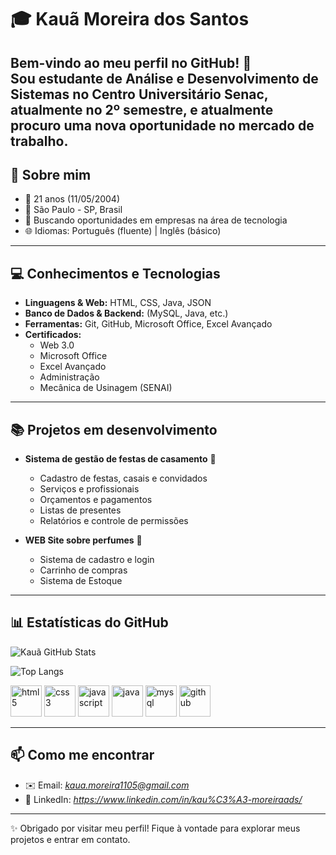 # 🎓 Kauã Moreira dos Santos

Bem-vindo ao meu perfil no GitHub! 🚀  
Sou estudante de **Análise e Desenvolvimento de Sistemas** no **Centro Universitário Senac**, atualmente no **2º semestre**, e atualmente procuro uma nova oportunidade no mercado de trabalho.
---

## 📌 Sobre mim
- 🎂 21 anos (11/05/2004)  
- 📍 São Paulo - SP, Brasil  
- 💼 Buscando oportunidades em empresas na área de tecnologia  
- 🌐 Idiomas: Português (fluente) | Inglês (básico)  

---

## 💻 Conhecimentos e Tecnologias
- **Linguagens & Web:** HTML, CSS, Java, JSON  
- **Banco de Dados & Backend:** (MySQL, Java, etc.)  
- **Ferramentas:** Git, GitHub, Microsoft Office, Excel Avançado  
- **Certificados:**  
  - Web 3.0  
  - Microsoft Office  
  - Excel Avançado  
  - Administração  
  - Mecânica de Usinagem (SENAI)  

---

## 📚 Projetos em desenvolvimento
- **Sistema de gestão de festas de casamento** 🎉  
  - Cadastro de festas, casais e convidados  
  - Serviços e profissionais  
  - Orçamentos e pagamentos  
  - Listas de presentes  
  - Relatórios e controle de permissões  

- **WEB Site sobre perfumes** 💙  
  - Sistema de cadastro e login  
  - Carrinho de compras
  - Sistema de Estoque

---

## 📊 Estatísticas do GitHub
![Kauã GitHub Stats](https://github-readme-stats.vercel.app/api?username=kakamoreira11&show_icons=true&theme=radical)  

![Top Langs](https://github-readme-stats.vercel.app/api/top-langs/?username=kakamoreira11&layout=compact&theme=radical)

<p align="left">
  <img src="https://cdn.jsdelivr.net/gh/devicons/devicon/icons/html5/html5-original.svg" alt="html5" width="50" height="50"/>
  <img src="https://cdn.jsdelivr.net/gh/devicons/devicon/icons/css3/css3-original.svg" alt="css3" width="50" height="50"/>
  <img src="https://cdn.jsdelivr.net/gh/devicons/devicon/icons/javascript/javascript-original.svg" alt="javascript" width="50" height="50"/>
  <img src="https://cdn.jsdelivr.net/gh/devicons/devicon/icons/java/java-original.svg" alt="java" width="50" height="50"/>
  <img src="https://cdn.jsdelivr.net/gh/devicons/devicon/icons/mysql/mysql-original.svg" alt="mysql" width="50" height="50"/>
  <img src="https://cdn.jsdelivr.net/gh/devicons/devicon/icons/github/github-original.svg" alt="github" width="50" height="50"/>
</p>
          
          
---

## 📫 Como me encontrar
- ✉️ Email: *kaua.moreira1105@gmail.com*  
- 💼 LinkedIn: *https://www.linkedin.com/in/kau%C3%A3-moreiraads/*  

---

✨ Obrigado por visitar meu perfil! Fique à vontade para explorar meus projetos e entrar em contato.

